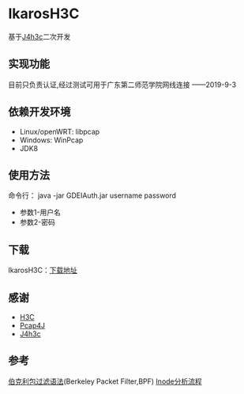 # IkarosH3C
基于[J4h3c](https://github.com/XJhrack/J4h3c/releases)二次开发

## 实现功能
目前只负责认证,经过测试可用于广东第二师范学院网线连接 ——2019-9-3

## 依赖开发环境
* Linux/openWRT: libpcap
* Windows: WinPcap
* JDK8

## 使用方法
命令行：
  java -jar GDEIAuth.jar username password
* 参数1-用户名
* 参数2-密码

## 下载
IkarosH3C：[下载地址](https://github.com/IkarosH3C/J4h3c/releases)

## 感谢
* [H3C](https://github.com/QCute/H3C)
* [Pcap4J](https://github.com/kaitoy/pcap4j)
* [J4h3c](https://github.com/XJhrack/J4h3c)

## 参考
[伯克利包过滤语法](https://www.winpcap.org/docs/docs_40_2/html/group__language.html)(Berkeley Packet Filter,BPF)
[Inode分析流程](https://fjkfwz.github.io/2014/12/04/H3C-inode-Linux/)
